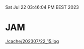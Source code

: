 Sat Jul 22 03:46:04 PM EEST 2023
# JAM
<a href='./cache/202307/22_15.log'>./cache/202307/22_15.log</a>
